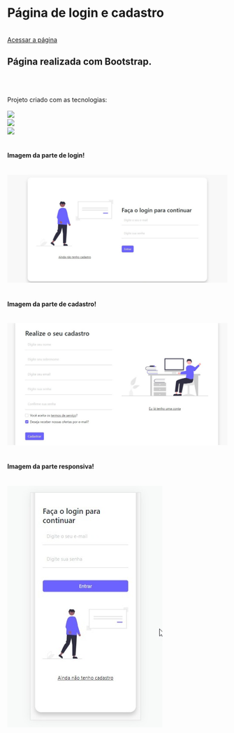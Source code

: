 <h1>Página de login e cadastro</h2>
<br>
<a href="https://loginecadastrobootstraap.vercel.app/index.html" target="_blank">Acessar a página</a>
<br>
<h2>Página realizada com Bootstrap. </h1>
<br>
<br>
<p>Projeto criado com as tecnologias:
<br>
<br>
    <img src="https://img.shields.io/badge/HTML5-E34F26?style=for-the-badge&logo=html5&logoColor=white">
    <br>
    <img src="https://img.shields.io/badge/CSS3-1572B6?style=for-the-badge&logo=css3&logoColor=white">
    <br>
    <img src="https://img.shields.io/badge/Bootstrap-563D7C?style=for-the-badge&logo=bootstrap&logoColor=white"></img>
<br>
<br>
<h4> Imagem da parte de login! </h4>
<br>
<img src="https://github.com/JhonatanSamuel/Tela-de-login-e-cadastro-Bootstrap/blob/main/img/login.jpg?raw=true">
<br>
<br>
<h4> Imagem da parte de cadastro! </h4>
<br>
<img src="https://github.com/JhonatanSamuel/Tela-de-login-e-cadastro-Bootstrap/blob/main/img/cadastro.jpg?raw=true">
<br>
<br>
<h4> Imagem da parte responsiva! </h4>
<br>
<img src="https://github.com/JhonatanSamuel/Tela-de-login-e-cadastro-Bootstrap/blob/main/img/responsivo.jpg?raw=true">
